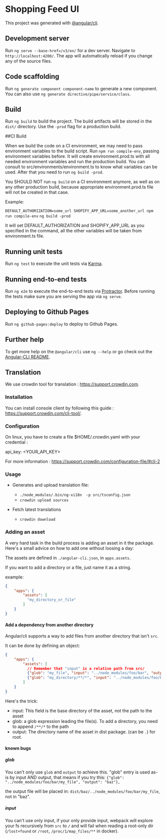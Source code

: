 # Shopping Feed UI

This project was generated with [@angular/cli](https://github.com/angular/angular-cli).

## Development server
Run `ng serve --base-href=/v3/en/` for a dev server. Navigate to `http://localhost:4200/`. The app will automatically reload if you change any of the source files.

## Code scaffolding

Run `ng generate component component-name` to generate a new component. You can also use `ng generate directive/pipe/service/class`.

## Build

Run `ng build` to build the project. The build artifacts will be stored in the `dist/` directory. Use the `-prod` flag for a production build.

##CI Build

When we build the code on a CI environment, we may need to pass environment variables to the build script.
Run `npm run compile-env`, passing environment variables before. It will create environment.prod.ts with all needed environment variables and run the production build.
You can consult to src/environments/environment.ts to know what variables can be used.
After that you need to run `ng build -prod`.

You SHOULD NOT run `ng build` on a CI environment anymore, as well as on any other production build, because appropriate environment.prod.ts file will not be created in that case.

Example:

`DEFAULT_AUTHORIZATION=some_url SHOPIFY_APP_URL=some_another_url npm run compile-env`
`ng build -prod`

It will set DEFAULT_AUTHORIZATION and SHOPIFY_APP_URL as you specified in the command, all the other variables will be taken from environment.ts file.

## Running unit tests

Run `ng test` to execute the unit tests via [Karma](https://karma-runner.github.io).

## Running end-to-end tests

Run `ng e2e` to execute the end-to-end tests via [Protractor](http://www.protractortest.org/).
Before running the tests make sure you are serving the app via `ng serve`.

## Deploying to Github Pages

Run `ng github-pages:deploy` to deploy to Github Pages.

## Further help

To get more help on the `@angular/cli` use `ng --help` or go check out the [Angular-CLI README](https://github.com/angular/angular-cli/blob/master/README.md).

## Translation

We use crowdin tool for translation : https://support.crowdin.com.

### Installation

You can install console client by following this guide : https://support.crowdin.com/cli-tool/.

### Configuration

On linux, you have to create a file $HOME/.crowdin.yaml with your credential :

api_key: <YOUR_API_KEY>

For more information : https://support.crowdin.com/configuration-file/#cli-2

### Usage

- Generates and upload translation file:
    - `./node_modules/.bin/ng-xi18n  -p src/tsconfig.json`
    - `crowdin upload sources`

- Fetch latest translations
    - `crowdin download`

### Adding an asset

A very hard task in the build process is adding an asset in it the package.
Here's a small advice on how to add one without loosing a day:

The assets are defined in `./angular-cli.json`, in  `apps.assets`.

If you want to add a directory or a file, just name it as a string.

example:
```json
{
    "apps": {
        "assets": [
          "my_directory_or_file"
        ]
    }
}
```

#### Add a dependency from another directory

Angular/cli supports a way to add files from another directory that isn't `src`.

It can be done by defining an object:
```json
{
    "apps": {
        "assets": [
          // Remember that "input" is a relative path from src/
          {"glob": "my_file", "input": "../node_modules/foo/bar", "output": "a_dir_name_in_dist"},
          {"glob": "my_directory/**/*", "input": "../node_modules/foo/bar", "output": "a_dir_name_in_dist"},
        ]
    }
}
```

Here's the trick:
- input: This field is the base directory of the asset, not the path to the asset
- glob: a glob expression leading the file(s). To add a directory, you need to append `/**/*` to the path
- output: The directory name of the asset in dist package. (can be `.`) for root.

#### known bugs

##### glob

You can't only use `glob` and `output` to achieve this.
"glob" entry is used as-is by input AND output, that means if you try this:
`{"glob": "../node_modules/foo/bar/my_file", "output": "baz"},`

the output file will be placed in: `dist/baz/../node_modules/foo/bar/my_file`, not in "baz".

##### input

You can't use only input, if your only provide input, webpack will explore your fs recursively from `src` to `/` and
 will fail when reading a root-only dir (`/lost+found` or `/root`, `/proc/1/map_files/**` in docker).